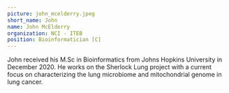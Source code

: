 ```yaml
---
picture: john_mcelderry.jpeg
short_name: John
name: John McElderry
organization: NCI - ITEB
position: Bioinformatician [C]
---
```

John received his M.Sc in Bioinformatics from Johns Hopkins University in December 2020.  He works on the Sherlock Lung project with a current focus on characterizing the lung microbiome and mitochondrial genome in lung cancer.
